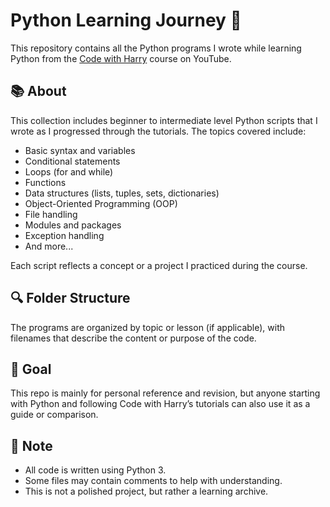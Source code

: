 # Python Learning Journey 🚀

This repository contains all the Python programs I wrote while learning Python from the [Code with Harry](https://www.codewithharry.com/) course on YouTube.

## 📚 About

This collection includes beginner to intermediate level Python scripts that I wrote as I progressed through the tutorials. The topics covered include:

- Basic syntax and variables
- Conditional statements
- Loops (for and while)
- Functions
- Data structures (lists, tuples, sets, dictionaries)
- Object-Oriented Programming (OOP)
- File handling
- Modules and packages
- Exception handling
- And more...

Each script reflects a concept or a project I practiced during the course.

## 🔍 Folder Structure

The programs are organized by topic or lesson (if applicable), with filenames that describe the content or purpose of the code.

## 🎯 Goal

This repo is mainly for personal reference and revision, but anyone starting with Python and following Code with Harry’s tutorials can also use it as a guide or comparison.

## 📌 Note

- All code is written using Python 3.
- Some files may contain comments to help with understanding.
- This is not a polished project, but rather a learning archive.

